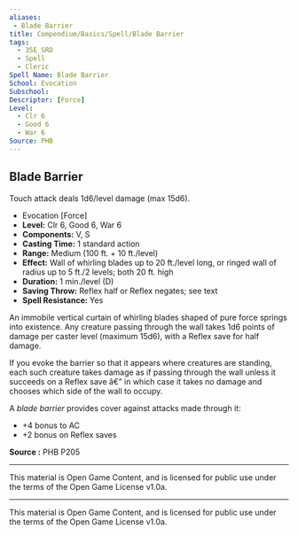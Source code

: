 ```yaml
---
aliases:
 - Blade Barrier
title: Compendium/Basics/Spell/Blade Barrier
tags: 
  - 35E_SRD
  - Spell
  - Cleric
Spell Name: Blade Barrier
School: Evocation
Subschool: 
Descriptor: [Force]
Level:
  - Clr 6
  - Good 6
  - War 6
Source: PHB
---
```


## Blade Barrier

Touch attack deals 1d6/level damage (max 15d6).

*   Evocation [Force]
*   **Level:** Clr 6, Good 6, War 6
*   **Components:** V, S
*   **Casting Time:** 1 standard action
*   **Range:** Medium (100 ft. + 10 ft./level)
*   **Effect:** Wall of whirling blades up to 20 ft./level long, or ringed wall of radius up to 5 ft./2 levels; both 20 ft. high
*   **Duration:** 1 min./level (D)
*   **Saving Throw:** Reflex half or Reflex negates; see text
*   **Spell Resistance:** Yes

An immobile vertical curtain of whirling blades shaped of pure force springs into existence. Any creature passing through the wall takes 1d6 points of damage per caster level (maximum 15d6), with a Reflex save for half damage.

If you evoke the barrier so that it appears where creatures are standing, each such creature takes damage as if passing through the wall unless it succeeds on a Reflex save â€” in which case it takes no damage and chooses which side of the wall to occupy.

A *blade barrier* provides cover against attacks made through it:
- +4 bonus to AC
- +2 bonus on Reflex saves

**Source :** PHB P205

---

This material is Open Game Content, and is licensed for public use under  
the terms of the Open Game License v1.0a.

---

This material is Open Game Content, and is licensed for public use under the terms of the Open Game License v1.0a.
